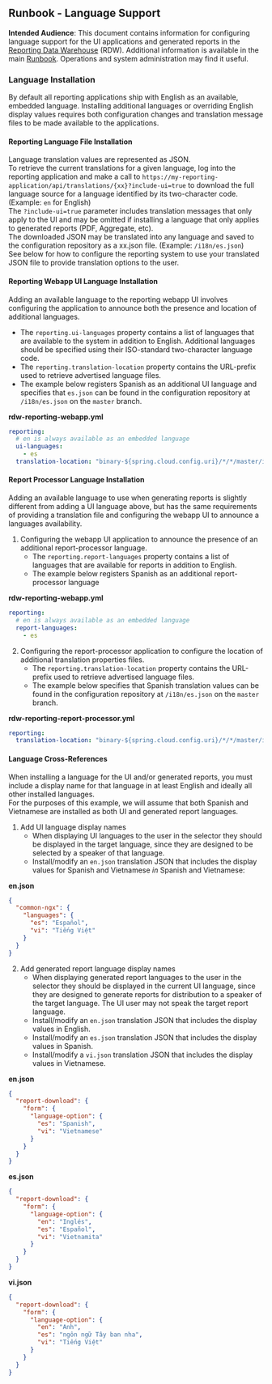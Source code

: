 ## Runbook - Language Support

**Intended Audience**: This document contains information for configuring language support for the UI applications and generated reports in the [Reporting Data Warehouse](../README.md) (RDW). Additional information is available in the main [Runbook](Runbook.md). Operations and system administration may find it useful.

### Language Installation
By default all reporting applications ship with English as an available, embedded language. Installing additional languages or overriding English display values requires both configuration changes and translation message files to be made available to the applications.

#### Reporting Language File Installation
Language translation values are represented as JSON.<br>
To retrieve the current translations for a given language, log into the reporting application and make a call to `https://my-reporting-application/api/translations/{xx}?include-ui=true` to download the full language source for a language identified by its two-character code. (Example: `en` for English)<br>
The `?include-ui=true` parameter includes translation messages that only apply to the UI and may be omitted if installing a language that only applies to generated reports (PDF, Aggregate, etc).<br>
The downloaded JSON may be translated into any language and saved to the configuration repository as a xx.json file. (Example: `/i18n/es.json`)<br>
See below for how to configure the reporting system to use your translated JSON file to provide translation options to the user.

#### Reporting Webapp UI Language Installation
Adding an available language to the reporting webapp UI involves configuring the application to announce both the presence and location of additional languages.
* The `reporting.ui-languages` property contains a list of languages that are available to the system in addition to English.
  Additional languages should be specified using their ISO-standard two-character language code.
* The `reporting.translation-location` property contains the URL-prefix used to retrieve advertised language files.
* The example below registers Spanish as an additional UI language and specifies that `es.json` can be found in the
  configuration repository at `/i18n/es.json` on the `master` branch.
    
**rdw-reporting-webapp.yml**
```yaml
reporting:
  # en is always available as an embedded language
  ui-languages:
    - es
  translation-location: "binary-${spring.cloud.config.uri}/*/*/master/i18n/"
```

#### Report Processor Language Installation
Adding an available language to use when generating reports is slightly different from adding a UI language above, but has the same requirements of providing a translation file and configuring the webapp UI to announce a languages availability.
1. Configuring the webapp UI application to announce the presence of an additional report-processor language.
    * The `reporting.report-languages` property contains a list of languages that are available for reports in addition to English.
    * The example below registers Spanish as an additional report-processor language

**rdw-reporting-webapp.yml**
```yaml
reporting:
  # en is always available as an embedded language
  report-languages:
    - es
```
2. Configuring the report-processor application to configure the location of additional translation properties files.
    * The `reporting.translation-location` property contains the URL-prefix used to retrieve advertised language files.
    * The example below specifies that Spanish translation values can be found in the configuration 
    repository at `/i18n/es.json` on the `master` branch.

**rdw-reporting-report-processor.yml**
```yaml
reporting:
  translation-location: "binary-${spring.cloud.config.uri}/*/*/master/i18n/"
```

#### Language Cross-References
When installing a language for the UI and/or generated reports, you must include a display name for that language in at least English and ideally all other installed languages.<br>
For the purposes of this example, we will assume that both Spanish and Vietnamese are installed as both UI and generated report languages.

1. Add UI language display names
    * When displaying UI languages to the user in the selector they should be displayed in the target language, since they are designed to be selected by a speaker of that language.
    * Install/modify an `en.json` translation JSON that includes the display values for Spanish and Vietnamese *in* Spanish and Vietnamese:

**en.json**
```json
{
  "common-ngx": {
    "languages": {
      "es": "Español",
      "vi": "Tiếng Việt"
    }
  }
}
```

2. Add generated report language display names
    * When displaying generated report languages to the user in the selector they should be displayed in the current UI language, since they are designed to generate reports for distribution to a speaker of the target language.  The UI user may not speak the target report language.
    * Install/modify an `en.json` translation JSON that includes the display values in English.
    * Install/modify an `es.json` translation JSON that includes the display values in Spanish.
    * Install/modify a `vi.json` translation JSON that includes the display values in Vietnamese.

**en.json**
```json
{
  "report-download": {
    "form": {
      "language-option": {
        "es": "Spanish",
        "vi": "Vietnamese"
      }
    }
  }
}
```

**es.json**
```json
{
  "report-download": {
    "form": {
      "language-option": {
        "en": "Inglés",
        "es": "Español",
        "vi": "Vietnamita"
      }
    }
  }
}
```

**vi.json**
```json
{
  "report-download": {
    "form": {
      "language-option": {
        "en": "Anh",
        "es": "ngôn ngữ Tây ban nha",
        "vi": "Tiếng Việt"
      }
    }
  }
}
```